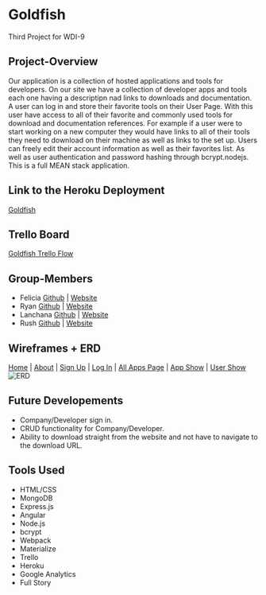 # Goldfish
Third Project for WDI-9

## Project-Overview

Our application is a collection of hosted applications and tools for developers. On our site we have a collection of developer apps and tools each one having a descriptipn nad links to downloads and documentation. A user can log in and store their favorite tools on their User Page. With this user have access to all of their favorite and commonly used tools for download and documentation references. For example if a user were to start working on a new computer they would have links to all of their tools they need to download on their machine as well as links to the set up. Users can freely edit their account information as well as their favorites list. As well as user authentication and password hashing through bcrypt.nodejs. This is a full MEAN stack application.

## Link to the Heroku Deployment
[Goldfish](https://dry-sands-98107.herokuapp.com)

## Trello Board
[Goldfish Trello Flow](https://trello.com/b/qyuPNOx6/goldfish)

## Group-Members
- Felicia
	[Github](https://github.com/neysa21) |
	[Website](http://bricklayer-otter-67257.bitballoon.com/)
- Ryan
	[Github](https://github.com/Ryan-Wilkinson) |
	[Website](http://lazer-lizards-86830.bitballoon.com/)
- Lanchana
	[Github](https://github.com/lanchana) |
	[Website](//)
- Rush
	[Github](https://github.com/RushMyers) |
	[Website](http://rushdavidmyers.bitballoon.com/)

## Wireframes + ERD
  [Home](http://i.imgur.com/pZP4yTA.jpg) |
  [About](http://i.imgur.com/NMbymDu.jpg) |
  [Sign Up](http://i.imgur.com/6lYMYjk.jpg) |
  [Log In](http://i.imgur.com/oSfBuUe.jpg) |
  [All Apps Page](http://i.imgur.com/kWK3WT1.jpg) |
  [App Show](http://i.imgur.com/hjLQkMb.jpg) |
  [User Show](http://i.imgur.com/mdl0DQ3.jpg)
  ![ERD](http://i.imgur.com/dwnk5W8.jpg)

## Future Developements
- Company/Developer sign in.
- CRUD functionality for Company/Developer.
- Ability to download straight from the website and not have to navigate to the download URL.

## Tools Used
- HTML/CSS
- MongoDB
- Express.js
- Angular
- Node.js
- bcrypt
- Webpack
- Materialize
- Trello
- Heroku
- Google Analytics
- Full Story
